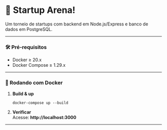 # 🚀 Startup Arena! 

Um torneio de startups com backend em Node.js/Express e banco de dados em PostgreSQL.

---

### 🛠 Pré‑requisitos
- Docker ≥ 20.x  
- Docker Compose ≥ 1.29.x  

---

### 🐳 Rodando com Docker
1. **Build & up**  
   ```
   docker-compose up --build
   ```
   

2. **Verificar**  
   Acesse: **http://localhost:3000**

---

